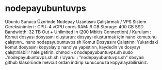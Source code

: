 # nodepayubuntuvps
Ubuntu Sunucu Üzerinde Nodepay Uzantısını Çalıştırmak
/
VPS Sistem Gereksinimleri : 
CPU: 4 vCPU cores
RAM: 6 GB
Storage: 400 GB SSD
Bandwidth: 32 TB Out + Unlimited In (200 Mbit/s Connection)
/
Kurulum : 
Komut dosyası dosyasını oluşturun: dosyayı oluşturmak için nano komutunu çalıştırın..
nano nodepayubuntuvps.sh
Komut Dosyasını Çalıştırın: Yukarıdaki komut dosyasını kopyalayıp nano'ya yapıştırın, kaydedin ve dosyayı çalıştırılabilir hale getirin.
chmod +x nodepayubuntuvps.sh
sudo ./nodepayubuntuvps.sh.sh
/
Uyaruı : "nodepayubuntuvps.sh" dosyası github klasöründe mevcut ordan indirip sunucunuza kopyalayabilirsiniz.

